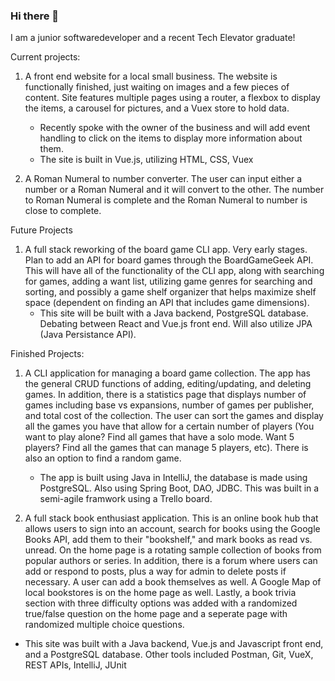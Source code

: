 ### Hi there 👋

<!--
**MattKowals/MattKowals** is a ✨ _special_ ✨ repository because its `README.md` (this file) appears on your GitHub profile.

Here are some ideas to get you started:

- 🔭 I’m currently working on ...
- 🌱 I’m currently learning ...
- 👯 I’m looking to collaborate on ...
- 🤔 I’m looking for help with ...
- 💬 Ask me about ...
- 📫 How to reach me: ...
- 😄 Pronouns: ...
- ⚡ Fun fact: ...
-->
I am a junior softwaredeveloper and a recent Tech Elevator graduate!

Current projects:

1. A front end website for a local small business. The website is functionally finished, just waiting on images and a few pieces of content. Site features multiple pages using a router, a flexbox to display the items, a carousel for pictures, and a Vuex store to hold data.
   - Recently spoke with the owner of the business and will add event handling to click on the items to display more information about them.
   - The site is built in Vue.js, utilizing HTML, CSS, Vuex

2. A Roman Numeral to number converter. The user can input either a number or a Roman Numeral and it will convert to the other. The number to Roman Numeral is complete and the Roman Numeral to number is close to complete.


Future Projects

1. A full stack reworking of the board game CLI app. Very early stages. Plan to add an API for board games through the BoardGameGeek API. This will have all of the functionality of the CLI app, along with searching for games, adding a want list, utilizing game genres for searching and sorting, and possibly a game shelf organizer that helps maximize shelf space (dependent on finding an API that includes game dimensions).
   - This site will be built with a Java backend, PostgreSQL database. Debating between React and Vue.js front end. Will also utilize JPA (Java Persistance API).


Finished Projects:

1. A CLI application for managing a board game collection. The app has the general CRUD functions of adding, editing/updating, and deleting games. In addition, there is a statistics page that displays number of games including base vs expansions, number of games per publisher, and total cost of the collection. The user can sort the games and display all the games you have that allow for a certain number of players (You want to play alone? Find all games that have a solo mode. Want 5 players? Find all the games that can manage 5 players, etc). There is also an option to find a random game.
   - The app is built using Java in IntelliJ, the database is made using PostgreSQL. Also using Spring Boot, DAO, JDBC. This was built in a semi-agile framwork using a Trello board.

2. A full stack book enthusiast application. This is an online book hub that allows users to sign into an account, search for books using the Google Books API, add them to their "bookshelf," and mark books as read vs. unread. On the home page is a rotating sample collection of books from popular authors or series. In addition, there is a forum where users can add or respond to posts, plus a way for admin to delete posts if necessary. A user can add a book themselves as well. A Google Map of local bookstores is on the home page as well. Lastly, a book trivia section with three difficulty options was added with a randomized true/false question on the home page and a seperate page with randomized multiple choice questions.
  - This site was built with a Java backend, Vue.js and Javascript front end, and a PostgreSQL database. Other tools included Postman, Git, VueX, REST APIs, IntelliJ, JUnit
